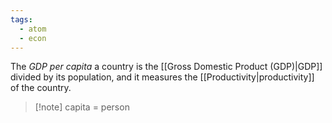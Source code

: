 ```yaml
---
tags:
  - atom
  - econ
---
```

The *GDP per capita* a country is the [[Gross Domestic Product (GDP)|GDP]] divided by its population, and it measures the [[Productivity|productivity]] of the country.

> [!note] capita = person